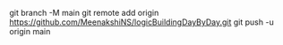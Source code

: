 
git branch -M main
git remote add origin https://github.com/MeenakshiNS/logicBuildingDayByDay.git
git push -u origin main